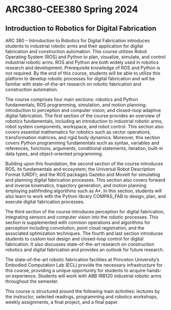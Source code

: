 # ARC380-CEE380 Spring 2024
## Introduction to Robotics for Digital Fabrication

ARC 380 – Introduction to Robotics for Digital Fabrication introduces students to industrial robotic arms and their application for digital fabrication and construction automation. This course utilizes Robot Operating System (ROS) and Python to plan, visualize, simulate, and control industrial robotic arms. ROS and Python are both widely used in robotics research and development. Prerequisite knowledge of ROS and Python is not required. By the end of this course, students will be able to utilize this platform to develop robotic processes for digital fabrication and will be familiar with state-of-the-art research on robotic fabrication and construction automation.

The course comprises four main sections: robotics and Python fundamentals; ROS programming, simulation, and motion planning; introduction to perception and computer vision; and closed-loop adaptive digital fabrication. The first section of the course provides an overview of robotics fundamentals, including an introduction to industrial robotic arms, robot system components, workspace, and robot control. This section also covers essential mathematics for robotics such as vector operations, transformation matrices, and rigid body dynamics. Moreover, this section covers Python programming fundamentals such as syntax, variables and references, functions, arguments, conditional statements, iteration, built-in data types, and object-oriented programming.

Building upon this foundation, the second section of the course introduces ROS, its fundamentals and ecosystem; the Universal Robot Description Format (URDF); and the ROS packages Gazebo and MoveIt for simulating and planning digital fabrication processes. This section also covers forward and inverse kinematics, trajectory generation, and motion planning employing pathfinding algorithms such as A*. In this section, students will also learn to work with the Python library COMPAS_FAB to design, plan, and execute digital fabrication processes.

The third section of the course introduces perception for digital fabrication, integrating sensors and computer vision into the robotic processes. This section is supplemented with common operations and algorithms for perception including convolution, point cloud registration, and the associated optimization techniques. The fourth and last section introduces students to custom tool design and closed-loop control for digital fabrication. It also discusses state-of-the-art research on construction robotics and digital fabrication and provides an outlook for future research.

The state-of-the-art robotic fabrication facilities at Princeton University’s Embodied Computation Lab (ECL) provide the necessary infrastructure for this course, providing a unique opportunity for students to acquire hands-on experience. Students will work with ABB IRB120 industrial robotic arms throughout the semester.

This course is structured around the following main activities: lectures by the instructor, selected readings, programming and robotics workshops, weekly assignments, a final project, and a final paper.